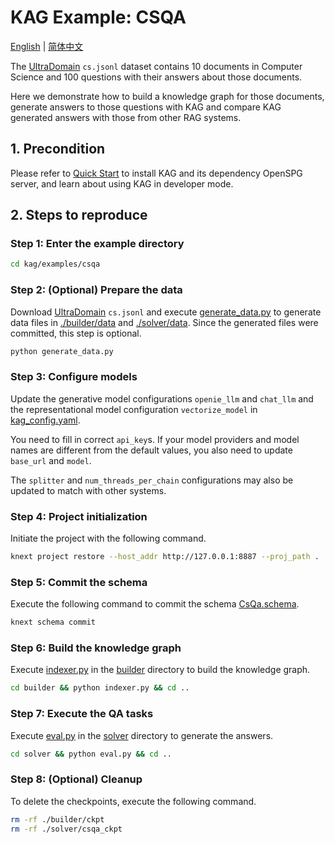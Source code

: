 # KAG Example: CSQA

[English](./README.md) |
[简体中文](./README_cn.md)

The [UltraDomain](https://huggingface.co/datasets/TommyChien/UltraDomain/tree/main) ``cs.jsonl`` dataset contains 10 documents in Computer Science and 100 questions with their answers about those documents.

Here we demonstrate how to build a knowledge graph for those documents, generate answers to those questions with KAG and compare KAG generated answers with those from other RAG systems.

## 1. Precondition

Please refer to [Quick Start](https://openspg.yuque.com/ndx6g9/cwh47i/rs7gr8g4s538b1n7) to install KAG and its dependency OpenSPG server, and learn about using KAG in developer mode.

## 2. Steps to reproduce

### Step 1: Enter the example directory

```bash
cd kag/examples/csqa
```

### Step 2: (Optional) Prepare the data

Download [UltraDomain](https://huggingface.co/datasets/TommyChien/UltraDomain/tree/main) ``cs.jsonl`` and execute [generate_data.py](./generate_data.py) to generate data files in [./builder/data](./builder/data) and [./solver/data](./solver/data). Since the generated files were committed, this step is optional.

```bash
python generate_data.py
```

### Step 3: Configure models

Update the generative model configurations ``openie_llm`` and ``chat_llm`` and the representational model configuration ``vectorize_model`` in [kag_config.yaml](./kag_config.yaml).

You need to fill in correct ``api_key``s. If your model providers and model names are different from the default values, you also need to update ``base_url`` and ``model``.

The ``splitter`` and ``num_threads_per_chain`` configurations may also be updated to match with other systems.

### Step 4: Project initialization

Initiate the project with the following command.

```bash
knext project restore --host_addr http://127.0.0.1:8887 --proj_path .
```

### Step 5: Commit the schema

Execute the following command to commit the schema [CsQa.schema](./schema/CsQa.schema).

```bash
knext schema commit
```

### Step 6: Build the knowledge graph

Execute [indexer.py](./builder/indexer.py) in the [builder](./builder) directory to build the knowledge graph.

```bash
cd builder && python indexer.py && cd ..
```

### Step 7: Execute the QA tasks

Execute [eval.py](./solver/eval.py) in the [solver](./solver) directory to generate the answers.

```bash
cd solver && python eval.py && cd ..
```

### Step 8: (Optional) Cleanup

To delete the checkpoints, execute the following command.

```bash
rm -rf ./builder/ckpt
rm -rf ./solver/csqa_ckpt
```

